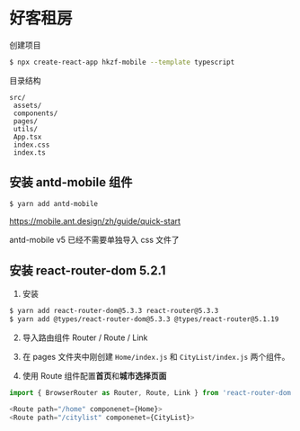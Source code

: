 # 好客租房


创建项目

```bash
$ npx create-react-app hkzf-mobile --template typescript
```

目录结构

```
src/
 assets/
 components/
 pages/
 utils/
 App.tsx
 index.css
 index.ts
```

## 安装 antd-mobile 组件

```bash
$ yarn add antd-mobile
```

https://mobile.ant.design/zh/guide/quick-start

antd-mobile v5 已经不需要单独导入 css 文件了

## 安装 react-router-dom 5.2.1

1. 安装

```bash
$ yarn add react-router-dom@5.3.3 react-router@5.3.3
$ yarn add @types/react-router-dom@5.3.3 @types/react-router@5.1.19
```

2. 导入路由组件 Router / Route / Link

3. 在 pages 文件夹中刚创建 `Home/index.js` 和 `CityList/index.js` 两个组件。

4. 使用 Route 组件配置**首页**和**城市选择页面**

```js
import { BrowserRouter as Router, Route, Link } from 'react-router-dom';

<Route path="/home" componenet={Home}>
<Route path="/citylist" componenet={CityList}>
```

